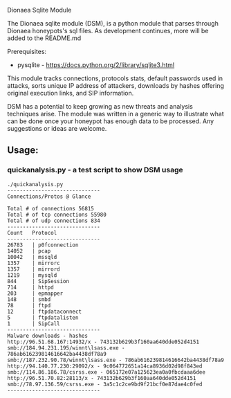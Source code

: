 Dionaea Sqlite Module

The Dionaea sqlite module (DSM), is a python module that parses through Dionaea honeypots's sql files.
As development continues, more will be added to the README.md

Prerequisites:
- pysqlite - https://docs.python.org/2/library/sqlite3.html

This module tracks connections, protocols stats, default passwords used in attacks, sorts unique IP address of attackers,
downloads by hashes offering original execution links, and SIP information.

DSM has a potential to keep growing as new threats and analysis techniques arise. The module was written in a generic way to illustrate what can be done once your honeypot has enough data to be processed. Any suggestions or ideas are welcome.

## Usage:
### quickanalysis.py - a test script to show DSM usage
```
./quickanalysis.py
------------------------------
Connections/Protos @ Glance

Total # of connections 56815
Total # of tcp connections 55980
Total # of udp connections 834
------------------------------
Count   Protocol
------------------------------
26783   | p0fconnection
14052   | pcap
10042   | mssqld
1357    | mirrorc
1357    | mirrord
1219    | mysqld
844     | SipSession
714     | httpd
203     | epmapper
148     | smbd
78      | ftpd
12      | ftpdataconnect
5       | ftpdatalisten
1       | SipCall
------------------------------
Malware downloads - hashes
http://96.51.68.167:14932/x - 743132b629b3f160aa640dde052d4151
smb://184.94.231.195/winnt\lsass.exe - 786ab616239814616642ba4438df78a9
smb://187.232.90.78/winnt\lsass.exe - 786ab616239814616642ba4438df78a9
http://94.140.77.230:29092/x - 9c064772651a14ca8936d02d98f843ed
smb://114.86.186.78/csrss.exe - 065172e07a125623ea0a0fbcdaaa6dee
http://96.51.70.82:28113/x - 743132b629b3f160aa640dde052d4151
smb://78.97.136.59/csrss.exe - 3a5c1c2ce9bd9f21bcf0e87dae4c0fed
------------------------------
```
